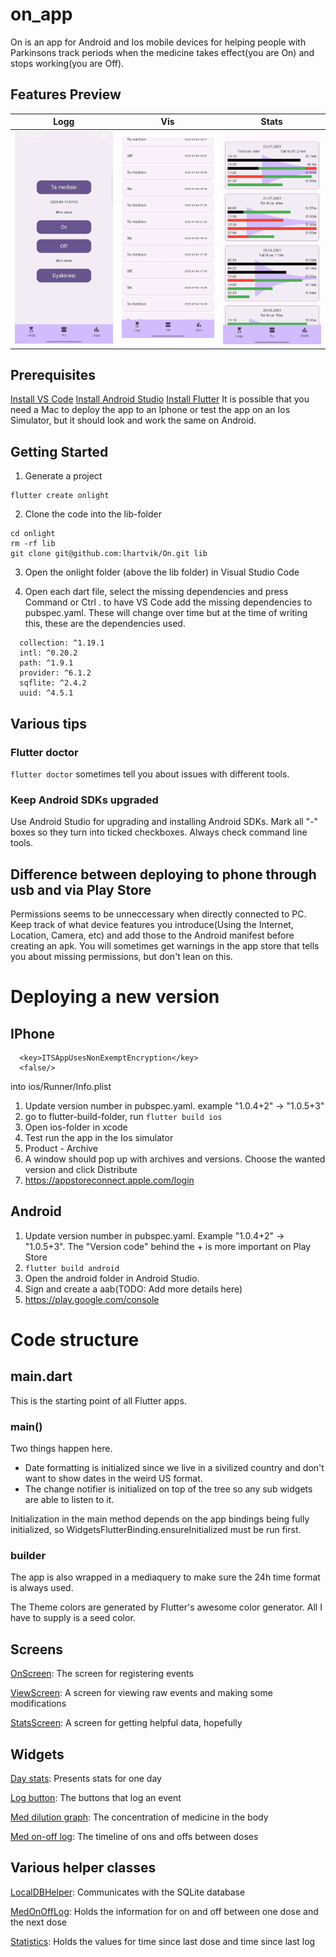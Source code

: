 # on_app

On is an app for Android and Ios mobile devices for helping people with Parkinsons track periods when the medicine takes effect(you are On) and stops working(you are Off). 

## Features Preview
| Logg | Vis | Stats |
|--------------|--------------------|----------------|
| ![Login](doc/Screenshot_20250819_083024.jpg) | ![Dashboard](doc/Screenshot_20250819_091238.jpg) | ![Settings](doc/Screenshot_20250819_083104.jpg) |

## Prerequisites
[Install VS Code](https://code.visualstudio.com/download)
[Install Android Studio](https://developer.android.com/studio)
[Install Flutter](https://docs.flutter.dev/get-started/install) 
It is possible that you need a Mac to deploy the app to an Iphone or test the app on an Ios Simulator, but it should look and work the same on Android. 

## Getting Started

1. Generate a project
```
flutter create onlight
```

2. Clone the code into the lib-folder
```
cd onlight
rm -rf lib
git clone git@github.com:lhartvik/On.git lib
```

3. Open the onlight folder (above the lib folder) in Visual Studio Code

4. Open each dart file, select the missing dependencies and press Command or Ctrl . to have VS Code add the missing dependencies to pubspec.yaml. These will change over time but at the time of writing this, these are the dependencies used.

````
  collection: ^1.19.1
  intl: ^0.20.2
  path: ^1.9.1
  provider: ^6.1.2
  sqflite: ^2.4.2
  uuid: ^4.5.1
````

## Various tips

### Flutter doctor
```flutter doctor``` sometimes tell you about issues with different tools. 

### Keep Android SDKs upgraded

Use Android Studio for upgrading and installing Android SDKs. Mark all "-" boxes so they turn into ticked checkboxes. Always check command line tools.

## Difference between deploying to phone through usb and via Play Store

Permissions seems to be unneccessary when directly connected to PC. Keep track of what device features you introduce(Using the Internet, Location, Camera, etc) and add those to the Android manifest before creating an apk. You will sometimes get warnings in the app store that tells you about missing permissions, but don't lean on this.

# Deploying a new version 
## IPhone

````
  <key>ITSAppUsesNonExemptEncryption</key>
  <false/>
````
into ios/Runner/Info.plist

1. Update version number in pubspec.yaml. example "1.0.4+2" -> "1.0.5+3"
1. go to flutter-build-folder, run ```flutter build ios```
1. Open ios-folder in xcode
1. Test run the app in the Ios simulator
1. Product - Archive
1. A window should pop up with archives and versions. Choose the wanted version and click Distribute
1. https://appstoreconnect.apple.com/login

## Android

1. Update version number in pubspec.yaml. Example "1.0.4+2" -> "1.0.5+3". The "Version code" behind the + is more important on Play Store
1. ```flutter build android```
1. Open the android folder in Android Studio.
1. Sign and create a aab(TODO: Add more details here)
1. https://play.google.com/console

# Code structure

## main.dart 
This is the starting point of all Flutter apps.

### main()
Two things happen here. 
* Date formatting is initialized since we live in a sivilized country and don't want to show dates in the weird US format.  
* The change notifier is initialized on top of the tree so any sub widgets are able to listen to it.

Initialization in the main method depends on the app bindings being fully initialized, so WidgetsFlutterBinding.ensureInitialized must be run first.

### builder 
The app is also wrapped in a mediaquery to make sure the 24h time format is always used.

The Theme colors are generated by Flutter's awesome color generator. All I have to supply is a seed color.

## Screens

[OnScreen](./screens/on_screen.md): The screen for registering events

[ViewScreen](./screens/view_screen.md): A screen for viewing raw events and making some modifications

[StatsScreen](./screens/stats_screen.md): A screen for getting helpful data, hopefully

## Widgets

[Day stats](./widgets/day_stats_widget.md): Presents stats for one day

[Log button](./widgets/loggeknapp.md): The buttons that log an event

[Med dilution graph](./widgets/med_dilution_widget.md): The concentration of medicine in the body

[Med on-off log](./widgets/med_on_off_log_widget.md): The timeline of ons and offs between doses

## Various helper classes

[LocalDBHelper](./db/local_db_helper.md): Communicates with the SQLite database

[MedOnOffLog](./model/med_on_off_log.md): Holds the information for on and off between one dose and the next dose

[Statistics](./notifiers/statistics.md): Holds the values for time since last dose and time since last log


